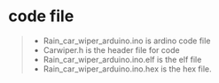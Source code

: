 # code file
> - Rain_car_wiper_arduino.ino is ardino code file
> - Carwiper.h is the header file for code
> - Rain_car_wiper_arduino.ino.elf is the elf file
> - Rain_car_wiper_arduino.ino.hex is the hex file.
